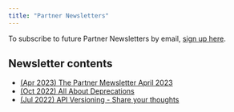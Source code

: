```yaml
---
title: "Partner Newsletters"
---
```



To subscribe to future Partner Newsletters by email, [sign up here](https://www.mews.com/en/partners-newsletter-subscription).

## Newsletter contents

* [(Apr 2023) The Partner Mewsletter April 2023](partner-mewsletter-apr23.md)
* [(Oct 2022) All About Deprecations](partner-mewsletter-oct22.md)
* [(Jul 2022) API Versioning - Share your thoughts](partner-mewsletter-jul22.md)
